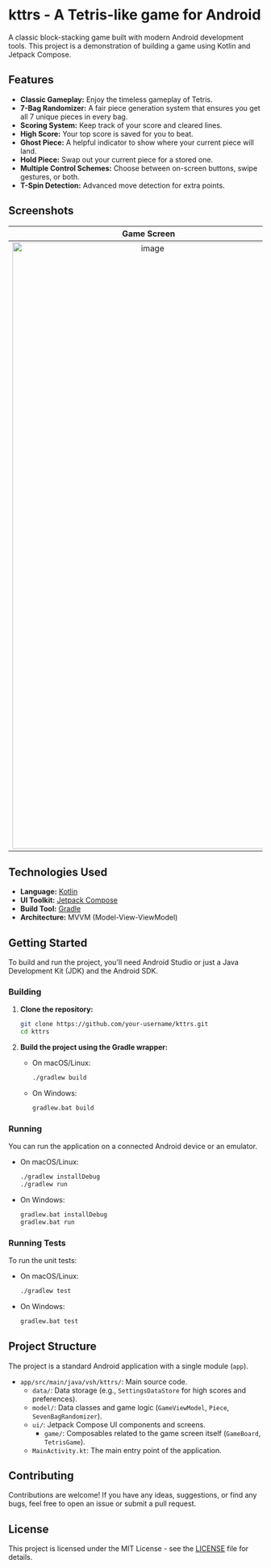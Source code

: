 # kttrs - A Tetris-like game for Android

A classic block-stacking game built with modern Android development tools. This project is a demonstration of building a game using Kotlin and Jetpack Compose.

## Features

*   **Classic Gameplay:** Enjoy the timeless gameplay of Tetris.
*   **7-Bag Randomizer:** A fair piece generation system that ensures you get all 7 unique pieces in every bag.
*   **Scoring System:** Keep track of your score and cleared lines.
*   **High Score:** Your top score is saved for you to beat.
*   **Ghost Piece:** A helpful indicator to show where your current piece will land.
*   **Hold Piece:** Swap out your current piece for a stored one.
*   **Multiple Control Schemes:** Choose between on-screen buttons, swipe gestures, or both.
*   **T-Spin Detection:** Advanced move detection for extra points.

## Screenshots


| Game Screen |
| :---: |
| <img width="540" height="1200" alt="image" src="https://github.com/user-attachments/assets/ed261a0e-6c46-46f3-ba5d-d68f6f2551a7" /> |

## Technologies Used

*   **Language:** [Kotlin](https://kotlinlang.org/)
*   **UI Toolkit:** [Jetpack Compose](https://developer.android.com/jetpack/compose)
*   **Build Tool:** [Gradle](https://gradle.org/)
*   **Architecture:** MVVM (Model-View-ViewModel)

## Getting Started

To build and run the project, you'll need Android Studio or just a Java Development Kit (JDK) and the Android SDK.

### Building

1.  **Clone the repository:**
    ```bash
    git clone https://github.com/your-username/kttrs.git
    cd kttrs
    ```

2.  **Build the project using the Gradle wrapper:**
    *   On macOS/Linux:
        ```bash
        ./gradlew build
        ```
    *   On Windows:
        ```bash
        gradlew.bat build
        ```

### Running

You can run the application on a connected Android device or an emulator.

*   On macOS/Linux:
    ```bash
    ./gradlew installDebug
    ./gradlew run
    ```
*   On Windows:
    ```bash
    gradlew.bat installDebug
    gradlew.bat run
    ```

### Running Tests

To run the unit tests:

*   On macOS/Linux:
    ```bash
    ./gradlew test
    ```
*   On Windows:
    ```bash
    gradlew.bat test
    ```

## Project Structure

The project is a standard Android application with a single module (`app`).

*   `app/src/main/java/vsh/kttrs/`: Main source code.
    *   `data/`: Data storage (e.g., `SettingsDataStore` for high scores and preferences).
    *   `model/`: Data classes and game logic (`GameViewModel`, `Piece`, `SevenBagRandomizer`).
    *   `ui/`: Jetpack Compose UI components and screens.
        *   `game/`: Composables related to the game screen itself (`GameBoard`, `TetrisGame`).
    *   `MainActivity.kt`: The main entry point of the application.

## Contributing

Contributions are welcome! If you have any ideas, suggestions, or find any bugs, feel free to open an issue or submit a pull request.

## License

This project is licensed under the MIT License - see the [LICENSE](LICENSE) file for details.
